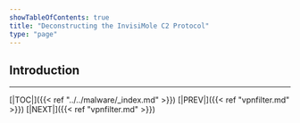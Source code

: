 ```yaml
---
showTableOfContents: true
title: "Deconstructing the InvisiMole C2 Protocol"
type: "page"
---
```


## Introduction



---
[|TOC|]({{< ref "../../malware/_index.md" >}})
[|PREV|]({{< ref "vpnfilter.md" >}})
[|NEXT|]({{< ref "vpnfilter.md" >}})
